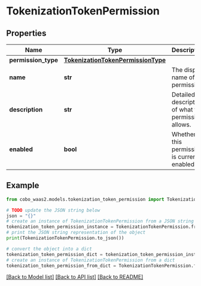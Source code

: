 # TokenizationTokenPermission


## Properties

Name | Type | Description | Notes
------------ | ------------- | ------------- | -------------
**permission_type** | [**TokenizationTokenPermissionType**](TokenizationTokenPermissionType.md) |  | 
**name** | **str** | The display name of the permission. | 
**description** | **str** | Detailed description of what this permission allows. | 
**enabled** | **bool** | Whether this permission is currently enabled. | 

## Example

```python
from cobo_waas2.models.tokenization_token_permission import TokenizationTokenPermission

# TODO update the JSON string below
json = "{}"
# create an instance of TokenizationTokenPermission from a JSON string
tokenization_token_permission_instance = TokenizationTokenPermission.from_json(json)
# print the JSON string representation of the object
print(TokenizationTokenPermission.to_json())

# convert the object into a dict
tokenization_token_permission_dict = tokenization_token_permission_instance.to_dict()
# create an instance of TokenizationTokenPermission from a dict
tokenization_token_permission_from_dict = TokenizationTokenPermission.from_dict(tokenization_token_permission_dict)
```
[[Back to Model list]](../README.md#documentation-for-models) [[Back to API list]](../README.md#documentation-for-api-endpoints) [[Back to README]](../README.md)


